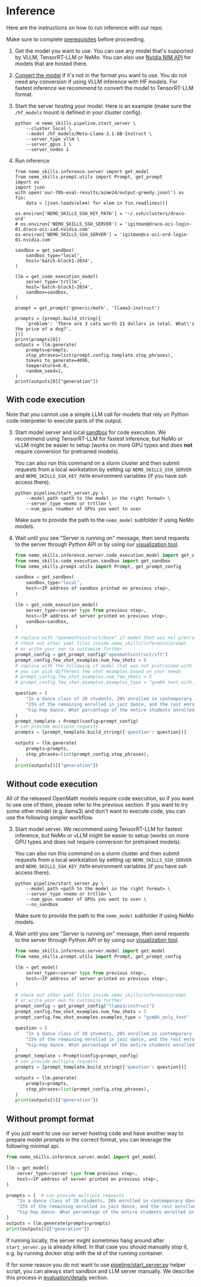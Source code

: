 # Inference

Here are the instructions on how to run inference with our repo.

Make sure to complete [prerequisites](/docs/prerequisites.md) before proceeding.

1. Get the model you want to use. You can use any model that's supported by VLLM, TensorRT-LLM or NeMo.
   You can also use [Nvidia NIM API](https://www.nvidia.com/en-us/ai/) for models that are hosted there.

2. [Convert the model](/docs/checkpoint-conversion.md) if it's not in the format you want to use.
   You do not need any conversion if using VLLM inference with HF models.
   For fastest inference we recommend to convert the model to TensorRT-LLM format.

3. Start the server hosting your model. Here is an example (make sure the `/hf_models` mount is defined in your cluster config).

   ```
   python -m nemo_skills.pipeline.start_server \
       --cluster local \
       --model /hf_models/Meta-Llama-3.1-8B-Instruct \
       --server_type vllm \
       --server_gpus 1 \
       --server_nodes 1
   ```

4. Run inference

   ```
   from nemo_skills.inference.server import get_model
   from nemo_skills.prompt.utils import Prompt, get_prompt
   import os
   import json
   with open('our-70b-eval-results/aime24/output-greedy.jsonl') as fin:
       data = [json.loads(elem) for elem in fin.readlines()]

   os.environ['NEMO_SKILLS_SSH_KEY_PATH'] = '~/.ssh/clusters/draco-ord'
   # os.environ['NEMO_SKILLS_SSH_SERVER'] = 'igitman@draco-oci-login-01.draco-oci-iad.nvidia.com'
   os.environ['NEMO_SKILLS_SSH_SERVER'] = 'igitman@cs-oci-ord-login-01.nvidia.com'

   sandbox = get_sandbox(
       sandbox_type="local",
       host='batch-block1-2034',
   )

   llm = get_code_execution_model(
       server_type='trtllm',
       host='batch-block1-2034',
       sandbox=sandbox,
   )

   prompt = get_prompt('generic/math', 'llama3-instruct')

   prompts = [prompt.build_string({
       'problem': 'There are 3 cats worth 21 dollars in total. What\'s the price of a dog?',
   })]
   print(prompts[0])
   outputs = llm.generate(
       prompts=prompts,
       stop_phrases=list(prompt.config.template.stop_phrases),
       tokens_to_generate=4096,
       temperature=0.0,
       random_seed=1,
   )
   print(outputs[0]["generation"])
   ```



## With code execution

Note that you cannot use a simple LLM call for models that rely on Python
code interpreter to execute parts of the output.

3. Start model server and local [sandbox](/docs/sandbox.md) for code execution.
   We recommend using TensorRT-LLM for fastest inference,
   but NeMo or vLLM might be easier to setup (works on more GPU types and does **not** require
   conversion for pretrained models).

   You can also run this command on a slurm cluster and then submit requests from a local workstation by setting up
   `NEMO_SKILLS_SSH_SERVER` and `NEMO_SKILLS_SSH_KEY_PATH` environment variables (if you have ssh access there).

   ```
   python pipeline/start_server.py \
       --model_path <path to the model in the right format> \
       --server_type <nemo or trtllm> \
       --num_gpus <number of GPUs you want to use>
   ```

   Make sure to provide the path to the `nemo_model` subfolder if using NeMo models.

4. Wait until you see "Server is running on" message, then send requests to the server through Python API or by using our [visualization tool](/visualization/Readme.md).

    ```python
    from nemo_skills.inference.server.code_execution_model import get_code_execution_model
    from nemo_skills.code_execution.sandbox import get_sandbox
    from nemo_skills.prompt.utils import Prompt, get_prompt_config

    sandbox = get_sandbox(
        sandbox_type="local",
        host=<IP address of sandbox printed on previous step>,
    )

    llm = get_code_execution_model(
        server_type=<server type from previous step>,
        host=<IP address of server printed on previous step>,
        sandbox=sandbox,
    )

    # replace with "openmathinstruct/base" if model that was not pretrained with our pipeline
    # check out other yaml files inside nemo_skills/inference/prompt
    # or write your own to customize further
    prompt_config = get_prompt_config("openmathinstruct/sft")
    prompt_config.few_shot_examples.num_few_shots = 0
    # replace with the following if model that was not pretrained with our pipeline
    # you can pick different few shot examples based on your needs
    # prompt_config.few_shot_examples.num_few_shots = 5
    # prompt_config.few_shot_examples.examples_type = "gsm8k_text_with_code"

    question = (
        "In a dance class of 20 students, 20% enrolled in contemporary dance, "
        "25% of the remaining enrolled in jazz dance, and the rest enrolled in "
        "hip-hop dance. What percentage of the entire students enrolled in hip-hop dance?"
    )
    prompt_template = Prompt(config=prompt_config)
    # can provide multiple requests
    prompts = [prompt_template.build_string({'question': question})]

    outputs = llm.generate(
        prompts=prompts,
        stop_phrases=list(prompt_config.stop_phrases),
    )
    print(outputs[0]["generation"])
    ```

## Without code execution

All of the released OpenMath models require code execution, so if you want to
use one of them, please refer to the previous section. If you want to try
some other model (e.g. llama3) and don't want to execute code, you can use
the following simpler workflow.

3. Start model server.  We recommend using TensorRT-LLM for fastest inference,
   but NeMo or vLLM might be easier to setup (works on more GPU types and does not require
   conversion for pretrained models).

   You can also run this command on a slurm cluster and then submit requests from a local workstation by setting up
   `NEMO_SKILLS_SSH_SERVER` and `NEMO_SKILLS_SSH_KEY_PATH` environment variables (if you have ssh access there).

   ```
   python pipeline/start_server.py \
       --model_path <path to the model in the right format> \
       --server_type <nemo or trtllm> \
       --num_gpus <number of GPUs you want to use> \
       --no_sandbox
   ```

   Make sure to provide the path to the `nemo_model` subfolder if using NeMo models.

4. Wait until you see "Server is running on" message, then send requests to the server through Python API or by using our [visualization tool](/visualization/Readme.md).

    ```python
    from nemo_skills.inference.server.model import get_model
    from nemo_skills.prompt.utils import Prompt, get_prompt_config

    llm = get_model(
        server_type=<server type from previous step>,
        host=<IP address of server printed on previous step>,
    )

    # check out other yaml files inside nemo_skills/inference/prompt
    # or write your own to customize further
    prompt_config = get_prompt_config("llama3/instruct")
    prompt_config.few_shot_examples.num_few_shots = 5
    prompt_config.few_shot_examples.examples_type = "gsm8k_only_text"

    question = (
        "In a dance class of 20 students, 20% enrolled in contemporary dance, "
        "25% of the remaining enrolled in jazz dance, and the rest enrolled in "
        "hip-hop dance. What percentage of the entire students enrolled in hip-hop dance?"
    )
    prompt_template = Prompt(config=prompt_config)
    # can provide multiple requests
    prompts = [prompt_template.build_string({'question': question})]

    outputs = llm.generate(
        prompts=prompts,
        stop_phrases=list(prompt_config.stop_phrases),
    )
    print(outputs[0]["generation"])
    ```

## Without prompt format

If you just want to use our server hosting code and have another way to prepare
model prompts in the correct format, you can leverage the following minimal api.

```python
from nemo_skills.inference.server.model import get_model

llm = get_model(
    server_type=<server type from previous step>,
    host=<IP address of server printed on previous step>,
)

prompts = [  # can provide multiple requests
    "In a dance class of 20 students, 20% enrolled in contemporary dance, "
    "25% of the remaining enrolled in jazz dance, and the rest enrolled in "
    "hip-hop dance. What percentage of the entire students enrolled in hip-hop dance?"
]
outputs = llm.generate(prompts=prompts)
print(outputs[0]["generation"])
```


If running locally, the server might sometimes hang around
after `start_server.py` is already killed. In that case you should manually stop it,
e.g. by running docker stop with the id of the running container.

If for some reason you do not want to use [pipeline/start_server.py](/pipeline/start_server.py) helper script,
you can always start sandbox and LLM server manually. We describe this process in
[evaluation/details](/docs/evaluation.md#details) section.
